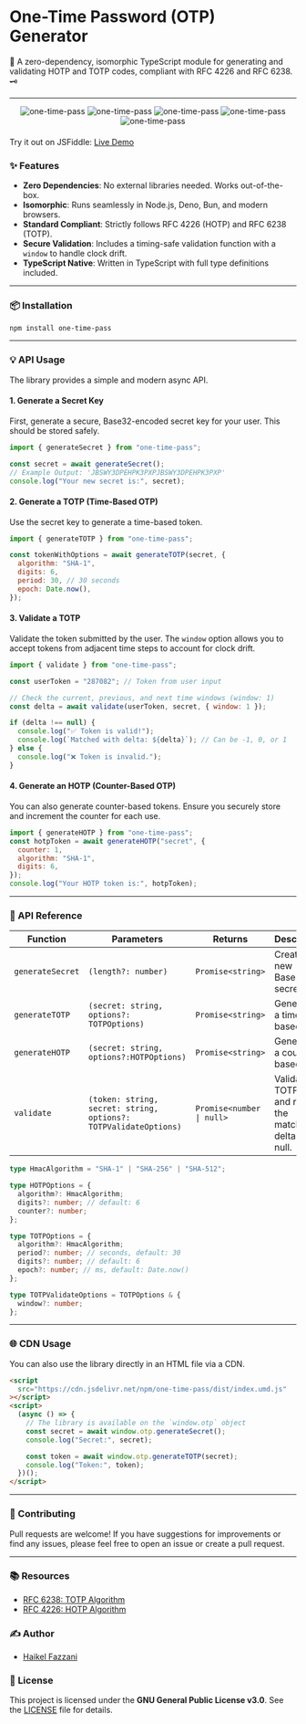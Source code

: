# One-Time Password (OTP) Generator

🔐 A zero-dependency, isomorphic TypeScript module for generating and validating
HOTP and TOTP codes, compliant with RFC 4226 and RFC 6238. 🗝️

---

<div align="center" style="width:100%; text-align:center; margin-bottom:20px;">
  <img src="https://badgen.net/bundlephobia/minzip/one-time-pass" alt="one-time-pass" />
  <img src="https://badgen.net/bundlephobia/dependency-count/one-time-pass" alt="one-time-pass" />
  <img src="https://badgen.net/npm/v/one-time-pass" alt="one-time-pass" />
  <img src="https://badgen.net/npm/dt/one-time-pass" alt="one-time-pass" />
  <img src="https://data.jsdelivr.com/v1/package/npm/one-time-pass/badge" alt="one-time-pass"/>
</div>

Try it out on JSFiddle:
[Live Demo](https://codepen.io/haikelfazzani/pen/pvjxdyp)

### ✨ Features

- **Zero Dependencies**: No external libraries needed. Works out-of-the-box.
- **Isomorphic**: Runs seamlessly in Node.js, Deno, Bun, and modern browsers.
- **Standard Compliant**: Strictly follows RFC 4226 (HOTP) and RFC 6238 (TOTP).
- **Secure Validation**: Includes a timing-safe validation function with a
  `window` to handle clock drift.
- **TypeScript Native**: Written in TypeScript with full type definitions
  included.

---

### 📦 Installation

```bash
npm install one-time-pass
```

---

### 💡 API Usage

The library provides a simple and modern async API.

#### **1. Generate a Secret Key**

First, generate a secure, Base32-encoded secret key for your user. This should
be stored safely.

```javascript
import { generateSecret } from "one-time-pass";

const secret = await generateSecret();
// Example Output: 'JBSWY3DPEHPK3PXPJBSWY3DPEHPK3PXP'
console.log("Your new secret is:", secret);
```

#### **2. Generate a TOTP (Time-Based OTP)**

Use the secret key to generate a time-based token.

```javascript
import { generateTOTP } from "one-time-pass";

const tokenWithOptions = await generateTOTP(secret, {
  algorithm: "SHA-1",
  digits: 6,
  period: 30, // 30 seconds
  epoch: Date.now(),
});
```

#### **3. Validate a TOTP**

Validate the token submitted by the user. The `window` option allows you to
accept tokens from adjacent time steps to account for clock drift.

```javascript
import { validate } from "one-time-pass";

const userToken = "287082"; // Token from user input

// Check the current, previous, and next time windows (window: 1)
const delta = await validate(userToken, secret, { window: 1 });

if (delta !== null) {
  console.log("✅ Token is valid!");
  console.log(`Matched with delta: ${delta}`); // Can be -1, 0, or 1
} else {
  console.log("❌ Token is invalid.");
}
```

#### **4. Generate an HOTP (Counter-Based OTP)**

You can also generate counter-based tokens. Ensure you securely store and
increment the counter for each use.

```javascript
import { generateHOTP } from "one-time-pass";
const hotpToken = await generateHOTP("secret", {
  counter: 1,
  algorithm: "SHA-1",
  digits: 6,
});
console.log("Your HOTP token is:", hotpToken);
```

---

### 🔧 API Reference

| Function         | Parameters                                                       | Returns                   | Description                                                   |
| ---------------- | ---------------------------------------------------------------- | ------------------------- | ------------------------------------------------------------- |
| `generateSecret` | `(length?: number)`                                              | `Promise<string>`         | Creates a new Base32 secret key.                              |
| `generateTOTP`   | `(secret: string, options?: TOTPOptions)`                        | `Promise<string>`         | Generates a time-based OTP.                                   |
| `generateHOTP`   | `(secret: string, options?:HOTPOptions)`                         | `Promise<string>`         | Generates a counter-based OTP.                                |
| `validate`       | `(token: string, secret: string, options?: TOTPValidateOptions)` | `Promise<number \| null>` | Validates a TOTP token and returns the matched delta or null. |

```ts
type HmacAlgorithm = "SHA-1" | "SHA-256" | "SHA-512";

type HOTPOptions = {
  algorithm?: HmacAlgorithm;
  digits?: number; // default: 6
  counter?: number;
};

type TOTPOptions = {
  algorithm?: HmacAlgorithm;
  period?: number; // seconds, default: 30
  digits?: number; // default: 6
  epoch?: number; // ms, default: Date.now()
};

type TOTPValidateOptions = TOTPOptions & {
  window?: number;
};
```

---

### 🌐 CDN Usage

You can also use the library directly in an HTML file via a CDN.

```html
<script
  src="https://cdn.jsdelivr.net/npm/one-time-pass/dist/index.umd.js"
></script>
<script>
  (async () => {
    // The library is available on the `window.otp` object
    const secret = await window.otp.generateSecret();
    console.log("Secret:", secret);

    const token = await window.otp.generateTOTP(secret);
    console.log("Token:", token);
  })();
</script>
```

---

### 🤝 Contributing

Pull requests are welcome\! If you have suggestions for improvements or find any
issues, please feel free to open an issue or create a pull request.

---

### 📚 Resources

- [RFC 6238: TOTP Algorithm](https://datatracker.ietf.org/doc/html/rfc6238)
- [RFC 4226: HOTP Algorithm](https://datatracker.ietf.org/doc/html/rfc4226)

### ✍️ Author

- [Haikel Fazzani](https://github.com/haikelfazzani)

### 📜 License

This project is licensed under the **GNU General Public License v3.0**. See the
[LICENSE](https://www.google.com/search?q=LICENSE) file for details.
